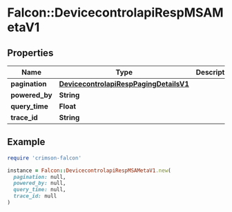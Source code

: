 # Falcon::DevicecontrolapiRespMSAMetaV1

## Properties

| Name | Type | Description | Notes |
| ---- | ---- | ----------- | ----- |
| **pagination** | [**DevicecontrolapiRespPagingDetailsV1**](DevicecontrolapiRespPagingDetailsV1.md) |  | [optional] |
| **powered_by** | **String** |  |  |
| **query_time** | **Float** |  |  |
| **trace_id** | **String** |  |  |

## Example

```ruby
require 'crimson-falcon'

instance = Falcon::DevicecontrolapiRespMSAMetaV1.new(
  pagination: null,
  powered_by: null,
  query_time: null,
  trace_id: null
)
```

